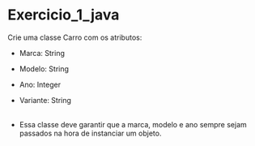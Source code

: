 # Exercicio_1_java

Crie uma classe Carro com os atributos: <br />
- Marca: String <br />
- Modelo: String <br />
- Ano: Integer <br />
- Variante: String <br /> <br />

- Essa classe deve garantir que a marca, modelo e ano sempre sejam passados na hora de instanciar um objeto.
